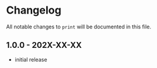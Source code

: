 # Changelog

All notable changes to `print` will be documented in this file.

## 1.0.0 - 202X-XX-XX

- initial release
